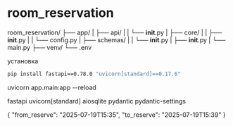 # room_reservation

room_reservation/
    ├── app/
    |   ├── api/
    |   |   └── __init__.py
    |   ├── core/
    |   |   ├── __init__.py
    |   |   └── config.py
    |   ├── schemas/
    |   |   └── __init__.py
    |   ├── __init__.py
    |   └── main.py
    ├── venv/
    └── .env

установка
```bash
pip install fastapi==0.78.0 "uvicorn[standard]==0.17.6" 
```

uvicorn app.main:app --reload

fastapi
uvicorn[standard]
aiosqlite
pydantic
pydantic-settings


{
  "from_reserve": "2025-07-19T15:35",
  "to_reserve": "2025-07-19T15:39"
}
